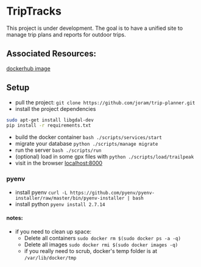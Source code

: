 # TripTracks
This project is under development. The goal is to have a unified site to manage trip plans and reports for outdoor trips.

## Associated Resources:
[dockerhub image](https://hub.docker.com/r/joram87/triptracks/)

## Setup
- pull the project: `git clone https://github.com/joram/trip-planner.git`
- install the project dependencies
```bash
sudo apt-get install libgdal-dev
pip install -r requirements.txt
```
- build the docker container `bash ./scripts/services/start`
- migrate your database `python ./scripts/manage migrate`
- run the server `bash ./scripts/run`
- (optional) load in some gpx files with `python ./scripts/load/trailpeak`
- visit in the browser <a href="http://localhost:8000">localhost:8000</a>

### pyenv
- install pyenv `curl -L https://github.com/pyenv/pyenv-installer/raw/master/bin/pyenv-installer | bash`
- install python `pyenv install 2.7.14`

#### notes:
- if you need to clean up space:
  - Delete all containers `sudo docker rm $(sudo docker ps -a -q)`
  - Delete all images `sudo docker rmi $(sudo docker images -q)`
  - if you really need to scrub, docker's temp folder is at `/var/lib/docker/tmp`
